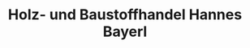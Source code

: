 ---
title: "Holz- und Baustoffhandel Hannes Bayerl"
url: /moosbierbaum/holz-und-baustoffhandel-hannes-bayerl/
shop: Baustoffe
---